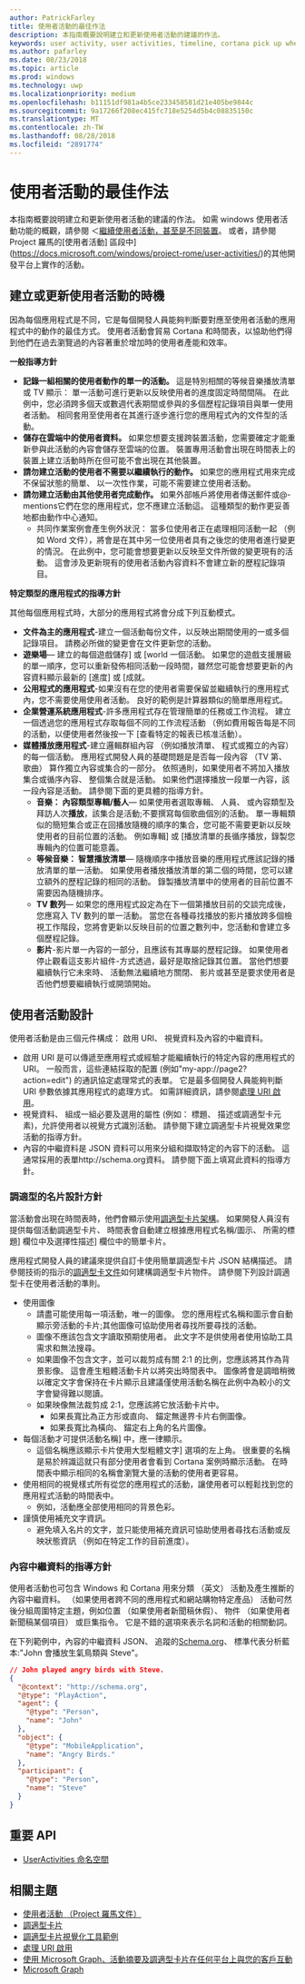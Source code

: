```yaml
---
author: PatrickFarley
title: 使用者活動的最佳作法
description: 本指南概要說明建立和更新使用者活動的建議的作法。
keywords: user activity, user activities, timeline, cortana pick up where you left off, cortana pick up where i left off, project rome, 使用者活動, 時間軸, cortana 從先前離開的地方開始, cortana 接續未完成的部分, project rome
ms.author: pafarley
ms.date: 08/23/2018
ms.topic: article
ms.prod: windows
ms.technology: uwp
ms.localizationpriority: medium
ms.openlocfilehash: b11151df981a4b5ce233458581d21e405be9844c
ms.sourcegitcommit: 9a17266f208ec415fc718e5254d5b4c08835150c
ms.translationtype: MT
ms.contentlocale: zh-TW
ms.lasthandoff: 08/28/2018
ms.locfileid: "2891774"
---
```

# <a name="user-activities-best-practices"></a>使用者活動的最佳作法

本指南概要說明建立和更新使用者活動的建議的作法。 如需 windows 使用者活動功能的概觀，請參閱 ＜[繼續使用者活動，甚至是不同裝置](https://docs.microsoft.com/windows/uwp/launch-resume/useractivities)。 或者，請參閱 Project 羅馬的[使用者活動] 區段中](https://docs.microsoft.com/windows/project-rome/user-activities/)的其他開發平台上實作的活動。

## <a name="when-to-create-or-update-user-activities"></a>建立或更新使用者活動的時機

因為每個應用程式是不同，它是每個開發人員能夠判斷要對應至使用者活動的應用程式中的動作的最佳方式。 使用者活動會貿易 Cortana 和時間表，以協助他們得到他們在過去瀏覽過的內容著重於增加時的使用者產能和效率。

**一般指導方針**

* **記錄一組相關的使用者動作的單一的活動。** 這是特別相關的等候音樂播放清單或 TV 顯示： 單一活動可進行更新以反映使用者的進度固定時間間隔。 在此例中，您必須跨多個天或數週代表期間或參與的多個歷程記錄項目與單一使用者活動。 相同套用至使用者在其進行逐步進行您的應用程式內的文件型的活動。
* **儲存在雲端中的使用者資料。** 如果您想要支援跨裝置活動，您需要確定才能重新參與此活動的內容會儲存至雲端的位置。 裝置專用活動會出現在時間表上的裝置上建立活動時所在但可能不會出現在其他裝置。
* **請勿建立活動的使用者不需要以繼續執行的動作。** 如果您的應用程式用來完成不保留狀態的簡單、 以一次性作業，可能不需要建立使用者活動。
* **請勿建立活動由其他使用者完成動作。** 如果外部帳戶將使用者傳送郵件或@-mentions它們在您的應用程式，您不應建立活動這。 這種類型的動作更妥善地都由動作中心通知。
  * 共同作業案例會產生例外狀況： 當多位使用者正在處理相同活動一起 （例如 Word 文件），將會是在其中另一位使用者具有之後您的使用者進行變更的情況。 在此例中，您可能會想要更新以反映至文件所做的變更現有的活動。 這會涉及更新現有的使用者活動內容資料不會建立新的歷程記錄項目。

**特定類型的應用程式的指導方針**

其他每個應用程式時，大部分的應用程式將會分成下列互動模式。
* **文件為主的應用程式**-建立一個活動每份文件，以反映出期間使用的一或多個記錄項目。 請務必所做的變更會在文件更新您的活動。
* **遊樂場**— 建立的每個遊戲儲存] 或 [world 一個活動。 如果您的遊戲支援層級的單一順序，您可以重新發佈相同活動一段時間，雖然您可能會想要更新的內容資料顯示最新的 [進度] 或 [成就。
* **公用程式的應用程式**-如果沒有在您的使用者需要保留並繼續執行的應用程式內，您不需要使用使用者活動。 良好的範例是計算器類似的簡單應用程式。
* **企業營運系統應用程式**-許多應用程式存在管理簡單的任務或工作流程。 建立一個透過您的應用程式存取每個不同的工作流程活動 （例如費用報告每是不同的活動，以便使用者然後按一下 [查看特定的報表已核准活動）。
* **媒體播放應用程式**-建立邏輯群組內容 （例如播放清單、 程式或獨立的內容） 的每一個活動。 應用程式開發人員的基礎問題是是否每一段內容 （TV 第、 歌曲） 算作獨立內容或集合的一部分。 依照通則，如果使用者不將加入播放集合或循序內容、 整個集合就是活動。 如果他們選擇播放一段單一內容，該一段內容是活動。 請參閱下面的更具體的指導方針。
  * **音樂： 內容類型專輯/藝人**— 如果使用者選取專輯、 人員、 或內容類型及拜訪人次**播放**，該集合是活動;不要撰寫每個歌曲個別的活動。 單一專輯類似的簡短集合或正在回播放隨機的順序的集合，您可能不需要更新以反映使用者的目前位置的活動。 例如專輯] 或 [播放清單的長循序播放，錄製您專輯內的位置可能意義。
  * **等候音樂： 智慧播放清單**— 隨機順序中播放音樂的應用程式應該記錄的播放清單的單一活動。 如果使用者播放播放清單的第二個的時間，您可以建立額外的歷程記錄的相同的活動。 錄製播放清單中的使用者的目前位置不需要因為隨機排序。
  * **TV 數列**— 如果您的應用程式設定為在下一個第播放目前的交談完成後，您應寫入 TV 數列的單一活動。 當您在各種尋找播放的影片播放跨多個檢視工作階段，您將會更新以反映目前的位置之數列中，您活動和會建立多個歷程記錄。
  * **影片**-影片單一內容的一部分，且應該有其專屬的歷程記錄。 如果使用者停止觀看這支影片組件-方式透過，最好是取捨記錄其位置。 當他們想要繼續執行它未來時、 活動無法繼續地方關閉、 影片或甚至是要求使用者是否他們想要繼續執行或開頭開始。

## <a name="user-activity-design"></a>使用者活動設計

使用者活動是由三個元件構成： 啟用 URI、 視覺資料及內容的中繼資料。
* 啟用 URI 是可以傳遞至應用程式或經驗才能繼續執行的特定內容的應用程式的 URI。 一般而言，這些連結採取的配置 (例如"my-app://page2?action=edit") 的通訊協定處理常式的表單。 它是最多個開發人員能夠判斷 URI 參數依據其應用程式的處理方式。 如需詳細資訊，請參閱[處理 URI 啟用](https://docs.microsoft.com/windows/uwp/launch-resume/handle-uri-activation)。
* 視覺資料、 組成一組必要及選用的屬性 (例如： 標題、 描述或調適型卡元素)，允許使用者以視覺方式識別活動。 請參閱下建立調適型卡片視覺效果您活動的指導方針。
* 內容的中繼資料是 JSON 資料可以用來分組和擷取特定的內容下的活動。 這通常採用的表單http://schema.org資料。 請參閱下面上填寫此資料的指導方針。

### <a name="adaptive-card-design-guidelines"></a>調適型的名片設計方針

當活動會出現在時間表時，他們會顯示使用[調適型卡片架構](https://docs.microsoft.com/adaptive-cards/)。 如果開發人員沒有提供每個活動調適型卡片、 時間表會自動建立根據應用程式名稱/圖示、 所需的標題] 欄位中及選擇性描述] 欄位中的簡單卡片。 

應用程式開發人員的建議來提供自訂卡使用簡單調適型卡片 JSON 結構描述。 請參閱技術的指示的[調適型卡文件](https://docs.microsoft.com/adaptive-cards/authoring-cards/getting-started)如何建構調適型卡片物件。 請參閱下列設計調適型卡在使用者活動的準則。
* 使用圖像
  * 請盡可能使用每一項活動，唯一的圖像。 您的應用程式名稱和圖示會自動顯示旁活動的卡片;其他圖像可協助使用者尋找所要尋找的活動。
  * 圖像不應該包含文字讀取預期使用者。 此文字不是供使用者使用協助工具需求和無法搜尋。
  * 如果圖像不包含文字，並可以裁剪成有關 2:1 的比例，您應該將其作為背景影像。 這會產生粗體活動卡片以將突出時間表中。 圖像將會是調暗稍微以確定文字會保持在卡片顯示且建議僅使用活動名稱在此例中為較小的文字會變得難以閱讀。
  * 如果映像無法裁剪成 2:1，您應該將它放活動卡片中。  
    * 如果長寬比為正方形或直向、 錨定無邊界卡片右側圖像。
    * 如果長寬比為橫向、 錨定右上角的名片圖像。
* 每個活動才可提供活動名稱] 中，應一律顯示。
  * 這個名稱應該顯示卡片使用大型粗體文字] 選項的左上角。 很重要的名稱是易於辨識這就只有部分使用者會看到 Cortana 案例時顯示活動。 在時間表中顯示相同的名稱會瀏覽大量的活動的使用者更容易。
* 使用相同的視覺樣式所有從您的應用程式的活動，讓使用者可以輕鬆找到您的應用程式活動的時間表中。
  * 例如，活動應全部使用相同的背景色彩。
* 謹慎使用補充文字資訊。 
  * 避免填入名片的文字，並只能使用補充資訊可協助使用者尋找右活動或反映狀態資訊 （例如在特定工作的目前進度）。

### <a name="content-metadata-guidelines"></a>內容中繼資料的指導方針

使用者活動也可包含 Windows 和 Cortana 用來分類 （英文） 活動及產生推斷的內容中繼資料。 （如果使用者跨不同的應用程式和網站購物特定產品） 活動可然後分組周圍特定主題，例如位置 （如果使用者新聞稿休假）、 物件 （如果使用者新聞稿某個項目） 或巨集指令。 它是不錯的選項來表示名詞和活動的相關動詞。 

在下列範例中，內容的中繼資料 JSON、 追蹤的[Schema.org](https://schema.org/)、 標準代表分析藍本:"John 會播放生氣鳥類與 Steve"。

```json
// John played angry birds with Steve.
{
  "@context": "http://schema.org",
  "@type": "PlayAction",
  "agent": {
    "@type": "Person",
    "name": "John"
  },
  "object": {
    "@type": "MobileApplication",
    "name": "Angry Birds."
  },
  "participant": {
    "@type": "Person",
    "name": "Steve"
  }
}
```

## <a name="key-apis"></a>重要 API

* [UserActivities 命名空間](https://docs.microsoft.com/uwp/api/windows.applicationmodel.useractivities)

## <a name="related-topics"></a>相關主題

* [使用者活動 （Project 羅馬文件）](https://docs.microsoft.com/windows/project-rome/user-activities/)
* [調適型卡片](https://docs.microsoft.com/adaptive-cards/)
* [調適型卡片視覺化工具範例](http://adaptivecards.io/)
* [處理 URI 啟用](https://docs.microsoft.com/windows/uwp/launch-resume/handle-uri-activation)
* [使用 Microsoft Graph、活動摘要及調適型卡片在任何平台上與您的客戶互動](https://channel9.msdn.com/Events/Connect/2017/B111)
* [Microsoft Graph](https://developer.microsoft.com/graph/)
